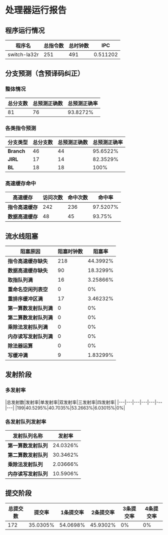 # 处理器运行报告
## 程序运行情况
|程序名|总指令数|总时钟数|IPC|
|---|---|---|---|
|switch-la32r|251|491|0.511202|

## 分支预测（含预译码纠正）
### 整体情况
|总分支数|总预测正确数|总预测正确率|
|---|---|---|
|81|76|93.8272%|

### 各类指令预测
|分支类型|总分支数|总预测正确数|总预测正确率|
|---|---|---|---|
|**Branch**| 46 | 44 | 95.6522%|
|**JIRL**| 17 | 14 | 82.3529%|
|**BL**| 18 | 18 | 100%|

### 高速缓存命中
|高速缓存|访问次数|命中次数|命中率|
|---|---|---|---|
|**指令高速缓存**| 242 | 236 | 97.5207%|
|**数据高速缓存**| 48 | 45 | 93.75%|
## 流水线阻塞
|阻塞原因|阻塞时钟数|阻塞率|
|---|---|---|
|**指令高速缓存缺失**| 218 | 44.3992%|
|**数据高速缓存缺失**| 90 | 18.3299%|
|**取指队列满**| 16 | 3.25866%|
|**重命名空闲列表空**|0 | 0%|
|**重排序缓冲区满**|17 | 3.46232%|
|**第一算数发射队列满**|0 | 0%|
|**第二算数发射队列满**|0 | 0%|
|**乘除法发射队列满**|0 | 0%|
|**内存读写发射队列满**|0 | 0%|
|**除法器运算**|0 | 0%|
|**写缓冲满**|9 | 1.83299%|

## 发射阶段
### 多发射率
|总发射数|发射率|单发射率|双发射率|三发射率|四发射率|
|---|---|---|---|---|---|---|
|199|40.5295%|40.7035%|53.2663%|6.03015%|0%|

### 各发射队列发射率
|发射队列名称|发射率|
|---|---|
|**第一算数发射队列**|24.0326%|
|**第二算数发射队列**|30.3462%|
|**乘除法发射队列**|2.03666%|
|**内存读写发射队列**|10.5906%|

## 提交阶段
|总提交数|提交率|1条提交率|2条提交率|3条提交率|4条提交率|
|---|---|---|---|---|---|
|172|35.0305%|54.0698%|45.9302%|0%|0%|
